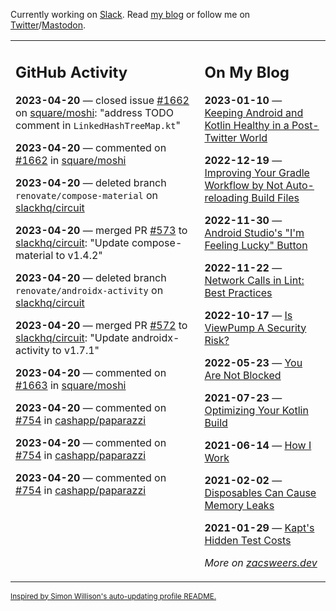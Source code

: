 Currently working on [Slack](https://slack.com/). Read [my blog](https://zacsweers.dev/) or follow me on [Twitter](https://twitter.com/ZacSweers)/[Mastodon](https://hachyderm.io/@ZacSweers).

<table><tr><td valign="top" width="60%">

## GitHub Activity
<!-- githubActivity starts -->
**2023-04-20** — closed issue [#1662](https://github.com/square/moshi/issues/1662) on [square/moshi](https://github.com/square/moshi): "address TODO comment in `LinkedHashTreeMap.kt`"

**2023-04-20** — commented on [#1662](https://github.com/square/moshi/issues/1662#issuecomment-1516478691) in [square/moshi](https://github.com/square/moshi)

**2023-04-20** — deleted branch `renovate/compose-material` on [slackhq/circuit](https://github.com/slackhq/circuit)

**2023-04-20** — merged PR [#573](https://github.com/slackhq/circuit/pull/573) to [slackhq/circuit](https://github.com/slackhq/circuit): "Update compose-material to v1.4.2"

**2023-04-20** — deleted branch `renovate/androidx-activity` on [slackhq/circuit](https://github.com/slackhq/circuit)

**2023-04-20** — merged PR [#572](https://github.com/slackhq/circuit/pull/572) to [slackhq/circuit](https://github.com/slackhq/circuit): "Update androidx-activity to v1.7.1"

**2023-04-20** — commented on [#1663](https://github.com/square/moshi/issues/1663#issuecomment-1516459440) in [square/moshi](https://github.com/square/moshi)

**2023-04-20** — commented on [#754](https://github.com/cashapp/paparazzi/pull/754#issuecomment-1515726890) in [cashapp/paparazzi](https://github.com/cashapp/paparazzi)

**2023-04-20** — commented on [#754](https://github.com/cashapp/paparazzi/pull/754#issuecomment-1515710887) in [cashapp/paparazzi](https://github.com/cashapp/paparazzi)

**2023-04-20** — commented on [#754](https://github.com/cashapp/paparazzi/pull/754#issuecomment-1515707651) in [cashapp/paparazzi](https://github.com/cashapp/paparazzi)
<!-- githubActivity ends -->
</td><td valign="top" width="40%">

## On My Blog
<!-- blog starts -->
**2023-01-10** — [Keeping Android and Kotlin Healthy in a Post-Twitter World](https://www.zacsweers.dev/keeping-android-healthy/)

**2022-12-19** — [Improving Your Gradle Workflow by Not Auto-reloading Build Files](https://www.zacsweers.dev/improving-your-workflow-by-not-auto-reloading-build-files/)

**2022-11-30** — [Android Studio's "I'm Feeling Lucky" Button](https://www.zacsweers.dev/android-studios-im-feeling-lucky-button/)

**2022-11-22** — [Network Calls in Lint: Best Practices](https://www.zacsweers.dev/network-calls-in-lint-best-practices/)

**2022-10-17** — [Is ViewPump A Security Risk?](https://www.zacsweers.dev/is-viewpump-a-security-risk/)

**2022-05-23** — [You Are Not Blocked](https://www.zacsweers.dev/you-are-not-blocked/)

**2021-07-23** — [Optimizing Your Kotlin Build](https://www.zacsweers.dev/optimizing-your-kotlin-build/)

**2021-06-14** — [How I Work](https://www.zacsweers.dev/how-i-work/)

**2021-02-02** — [Disposables Can Cause Memory Leaks](https://www.zacsweers.dev/disposables-can-cause-memory-leaks/)

**2021-01-29** — [Kapt's Hidden Test Costs](https://www.zacsweers.dev/kapts-hidden-test-costs/)
<!-- blog ends -->
_More on [zacsweers.dev](https://zacsweers.dev/)_
</td></tr></table>

<sub><a href="https://simonwillison.net/2020/Jul/10/self-updating-profile-readme/">Inspired by Simon Willison's auto-updating profile README.</a></sub>